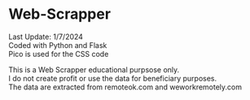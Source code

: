 # Web-Scrapper

Last Update: 1/7/2024 <br />
Coded with Python and Flask <br />
Pico is used for the CSS code <br />

This is a Web Scrapper educational purpsose only. <br />
I do not create profit or use the data for beneficiary purposes. <br />
The data are extracted from remoteok.com and weworkremotely.com <br />
